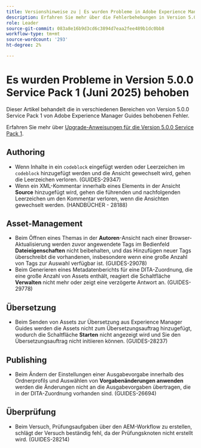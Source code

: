 ```yaml
---
title: Versionshinweise zu | Es wurden Probleme in Adobe Experience Manager Guides 5.0.0 Service Pack 1 behoben
description: Erfahren Sie mehr über die Fehlerbehebungen in Version 5.0.0 Service Pack 1 von Adobe Experience Manager Guides
role: Leader
source-git-commit: 083a8e16b9d3cd6c3894d7eaa2fee489b1dc0bb8
workflow-type: tm+mt
source-wordcount: '293'
ht-degree: 2%

---
```



# Es wurden Probleme in Version 5.0.0 Service Pack 1 (Juni 2025) behoben


Dieser Artikel behandelt die in verschiedenen Bereichen von Version 5.0.0 Service Pack 1 von Adobe Experience Manager Guides behobenen Fehler.

Erfahren Sie mehr über [Upgrade-Anweisungen für die Version 5.0.0 Service Pack 1](upgrade-instructions-5-0-0-sp1.md).

## Authoring

- Wenn Inhalte in ein `codeblock` eingefügt werden oder Leerzeichen im `codeblock` hinzugefügt werden und die Ansicht gewechselt wird, gehen die Leerzeichen verloren. (GUIDES-29347)
- Wenn ein XML-Kommentar innerhalb eines Elements in der Ansicht **Source** hinzugefügt wird, gehen die führenden und nachfolgenden Leerzeichen um den Kommentar verloren, wenn die Ansichten gewechselt werden. (HANDBÜCHER - 28188)

## Asset-Management

- Beim Öffnen eines Themas in der **Autoren**-Ansicht nach einer Browser-Aktualisierung werden zuvor angewendete Tags im Bedienfeld **Dateieigenschaften** nicht beibehalten, und das Hinzufügen neuer Tags überschreibt die vorhandenen, insbesondere wenn eine große Anzahl von Tags zur Auswahl verfügbar ist. (GUIDES-29078)
- Beim Generieren eines Metadatenberichts für eine DITA-Zuordnung, die eine große Anzahl von Assets enthält, reagiert die Schaltfläche **Verwalten** nicht mehr oder zeigt eine verzögerte Antwort an. (GUIDES-29778)

## Übersetzung

- Beim Senden von Assets zur Übersetzung aus Experience Manager Guides werden die Assets nicht zum Übersetzungsauftrag hinzugefügt, wodurch die Schaltfläche **Starten** nicht angezeigt wird und Sie den Übersetzungsauftrag nicht initiieren können. (GUIDES-28237)

## Publishing

- Beim Ändern der Einstellungen einer Ausgabevorgabe innerhalb des Ordnerprofils und Auswählen von **Vorgabenänderungen anwenden** werden die Änderungen nicht an die Ausgabevorgaben übertragen, die in der DITA-Zuordnung vorhanden sind. (GUIDES-26694)

## Überprüfung

- Beim Versuch, Prüfungsaufgaben über den AEM-Workflow zu erstellen, schlägt der Versuch beständig fehl, da der Prüfungsknoten nicht erstellt wird. (GUIDES-28214)
